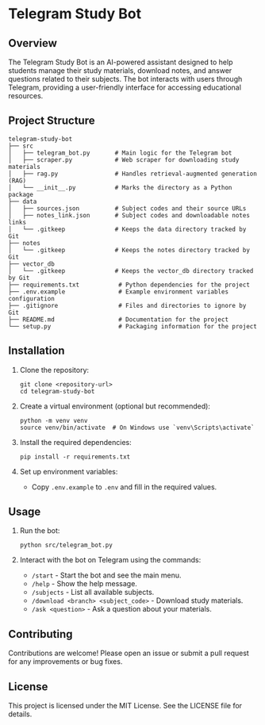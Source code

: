 # Telegram Study Bot

## Overview
The Telegram Study Bot is an AI-powered assistant designed to help students manage their study materials, download notes, and answer questions related to their subjects. The bot interacts with users through Telegram, providing a user-friendly interface for accessing educational resources.

## Project Structure
```
telegram-study-bot
├── src
│   ├── telegram_bot.py       # Main logic for the Telegram bot
│   ├── scraper.py            # Web scraper for downloading study materials
│   ├── rag.py                # Handles retrieval-augmented generation (RAG)
│   └── __init__.py           # Marks the directory as a Python package
├── data
│   ├── sources.json          # Subject codes and their source URLs
│   ├── notes_link.json       # Subject codes and downloadable notes links
│   └── .gitkeep              # Keeps the data directory tracked by Git
├── notes
│   └── .gitkeep              # Keeps the notes directory tracked by Git
├── vector_db
│   └── .gitkeep              # Keeps the vector_db directory tracked by Git
├── requirements.txt           # Python dependencies for the project
├── .env.example               # Example environment variables configuration
├── .gitignore                 # Files and directories to ignore by Git
├── README.md                  # Documentation for the project
└── setup.py                   # Packaging information for the project
```

## Installation
1. Clone the repository:
   ```
   git clone <repository-url>
   cd telegram-study-bot
   ```

2. Create a virtual environment (optional but recommended):
   ```
   python -m venv venv
   source venv/bin/activate  # On Windows use `venv\Scripts\activate`
   ```

3. Install the required dependencies:
   ```
   pip install -r requirements.txt
   ```

4. Set up environment variables:
   - Copy `.env.example` to `.env` and fill in the required values.

## Usage
1. Run the bot:
   ```
   python src/telegram_bot.py
   ```

2. Interact with the bot on Telegram using the commands:
   - `/start` - Start the bot and see the main menu.
   - `/help` - Show the help message.
   - `/subjects` - List all available subjects.
   - `/download <branch> <subject_code>` - Download study materials.
   - `/ask <question>` - Ask a question about your materials.

## Contributing
Contributions are welcome! Please open an issue or submit a pull request for any improvements or bug fixes.

## License
This project is licensed under the MIT License. See the LICENSE file for details.